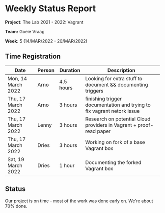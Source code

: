 # Weekly Status Report

**Project:** The Lab 2021 - 2022: Vagrant

**Team:** Goeie Vraag

**Week:** 5 (14/MAR/2022 - 20/MAR/2022)

## Time Registration

|Date              |Person|Duration |Description                                                           |
|------------------|------|---------|----------------------------------------------------------------------|
|Mon, 14 March 2022|Arno  |4,5 hours|Looking for extra stuff to document && documenting triggers           |
|Thu, 17 March 2022|Arno  |3 hours  |finishing trigger documentation and trying to fix vagrant netork issue|
|Thu, 17 March 2022|Lenny |3 hours  |Research on potential Cloud providers in Vagrant + proof-read paper   |
|Thu, 17 March 2022|Dries |3 hours  |Working on fork of a base Vagrant box                                 |
|Sat, 19 March 2022|Dries |1 hour   |Documenting the forked Vagrant box                                    |

## Status
Our project is on time - most of the work was done early on. We're about 70% done.
